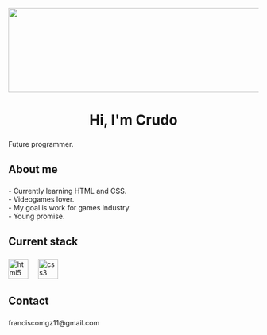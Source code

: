 <p align="center">
<img src="https://github.com/user-attachments/assets/6c85cdfe-ebca-46b1-9254-2a4c96bc2400"width="550" height="170"/>
</p>



<h1 align="center">Hi, I'm Crudo</h1>

###

<p align="left">Future programmer.</p>

###

<h2 align="left">About me</h2>

###

<p align="left">- Currently learning HTML and CSS.<br>- Videogames lover.<br>- My goal is work for games industry.<br>- Young promise.</p>

###

<h2 align="left">Current stack</h2>

###

<div align="left">
  <img src="https://cdn.jsdelivr.net/gh/devicons/devicon/icons/html5/html5-original.svg" height="40" alt="html5 logo"  />
  <img width="12" />
  <img src="https://cdn.jsdelivr.net/gh/devicons/devicon/icons/css3/css3-original.svg" height="40" alt="css3 logo"  />
</div>

###

<h2 align="left">Contact</h2>

###

<p align="left">franciscomgz11@gmail.com</p>

###

